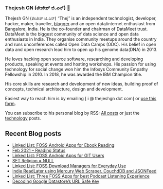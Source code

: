 ### Thejesh GN (ತೇಜೇಶ್ ಜಿ.ಎನ್) 👋

Thejesh GN (ತೇಜೇಶ್ ಜಿ.ಎನ್) “Thej” is an independent technologist, developer, hacker, maker, traveller, [blogger](https://thejeshgn.com/) and an open data/internet enthusiast from Bangalore, India. He is the co-founder and chairman of DataMeet trust. DataMeet is the biggest community of data science and open data enthusiasts in India. They organise community meetups around the country and runs unconferences called Open Data Camps (ODC). His belief in open data and open research lead him to open up his genome data(DNA) in 2013.

He loves hacking open source software, researching and developing products, speaking at events and hosting workshops. His passion for using technology for social change won him the Infosys Community Empathy Fellowship in 2010. In 2018, he was awarded the IBM Champion title.

His core skills are research and development of new ideas, building proof of concepts, technical architecture, design and development.

Easiest way to reach him is by emailing [ i @ thejeshgn dot com] or [use this form](https://thejeshgn.com/contact/).

You can subscribe to his personal blog by RSS: [All posts](https://thejeshgn.com/feed) or just the [technology](https://thejeshgn.com/category/technology/feed/) posts.

## Recent Blog posts
<!-- BLOG-POST-LIST:START -->
- [Linked List: FOSS Android Apps for Ebook Reading](https://thejeshgn.com/2021/03/10/linked-list-foss-android-apps-for-ebook-reading/)
- [Feb 2021 – Reading Status](https://thejeshgn.com/2021/03/05/feb-2021-reading-status/)
- [Linked List: FOSS Android Apps for GIT Users](https://thejeshgn.com/2021/03/03/linked-list-foss-android-apps-for-git-users/)
- [SET Religion = NULL](https://thejeshgn.com/2021/02/28/set-religion-null/)
- [Linked List: FOSS Download Managers for Everyday Use](https://thejeshgn.com/2021/02/24/linked-list-foss-download-managers-for-everyday-use/)
- [Indie ReadLater using Mercury Web Scraper, CouchdDB and JSONFeed](https://thejeshgn.com/2021/02/22/indie-readlater-using-mercury-web-scraper-couchddb-and-jsonfeed/)
- [Linked List: Three FOSS Apps for best Podcast Listening Experience](https://thejeshgn.com/2021/02/17/linked-list-three-foss-apps-for-best-podcast-listening-experience/)
- [Decoding Google Datastore’s URL Safe Key](https://thejeshgn.com/2021/02/15/decoding-google-datastores-url-safe-key/)
<!-- BLOG-POST-LIST:END -->
